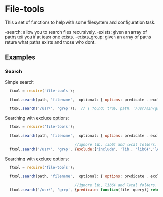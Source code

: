 # File-tools

This a set of functions to help with some filesystem and configuration task. 

  -search: allow you to search files recursively. 
  -exists: given an array of paths tell you if at least one exists. 
  -exists_group: given an array of paths return what paths exists and those who dont. 


## Examples 


### Search

Simple search:

```js 
  ftool = require('file-tools');

  ftool.search(path, 'filename',  optional: { options: predicate , exclude }  )
  
  ftool.search('/usr/', 'grep'));  // { found: true, path: '/usr/bin/grep' }

```

Searching with exclude options: 

```js 
  ftool = require('file-tools');

  ftool.search(path, 'filename',  optional: { options: predicate , exclude }  )
  
                                //ignore lib, lib64 and local folders.
  ftool.search('/usr/', 'grep', {exclude:['include', 'lib', 'lib64','local'] } ) )  // { found: true, path: '/usr/bin/grep' }
```


Searching with exclude options: 

```js 
  ftool = require('file-tools');

  ftool.search(path, 'filename',  optional: { options: predicate , exclude }  )
  
                                //ignore lib, lib64 and local folders.
  ftool.search('/usr/', 'grep', {predicate: function(file, query){ return file.indexOf(query); } } ) // { found: true, path: '/usr/bin/grep' }
```







